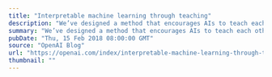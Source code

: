 ```yaml
---
title: "Interpretable machine learning through teaching"
description: "We’ve designed a method that encourages AIs to teach each other with examples that also make sense to humans. Our approach automatically selects the most informative examples to teach a concept—for instance, the best images to describe the concept of dogs—and experimentally we found our approach to be effective at teaching both AIs"
summary: "We’ve designed a method that encourages AIs to teach each other with examples that also make sense to humans. Our approach automatically selects the most informative examples to teach a concept—for instance, the best images to describe the concept of dogs—and experimentally we found our approach to be effective at teaching both AIs"
pubDate: "Thu, 15 Feb 2018 08:00:00 GMT"
source: "OpenAI Blog"
url: "https://openai.com/index/interpretable-machine-learning-through-teaching"
thumbnail: ""
---
```


